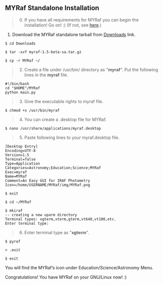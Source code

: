 ## MYRaf Standalone Installation ##

> 0. If you have all requirements for MYRaf you can begin the installation! Go on! :) (If not, see [here](https://code.google.com/p/myrafproject/).)

  1. Download the MYRaf standalone tarball from [Downloads](https://code.google.com/p/myrafproject/downloads/) link.

```
$ cd Downloads
```

```
$ tar -xvf myraf-1.5-beta-sa.tar.gz		
```

```
$ cp -r MYRaf ~/
```

> 2. Create a file under /usr/bin/ directory as "**myraf**". Put the following lines in the **myraf** file.

```
#!/bin/bash
cd "$HOME"/MYRaf
python main.py
```

> 3. Give the executable rights to myraf file.

```
$ chmod +x /usr/bin/myraf
```

> 4. You can create a .desktop file for MYRaf.

```
$ nano /usr/share/applications/myraf.desktop
```

> 5. Paste following lines to your myraf.desktop file.
```
[Desktop Entry]
Encoding=UTF-8
Version=1.5
Terminal=false
Type=Application
Categories=Astronomy;Education;Science;MYRaf
Exec=myraf
Name=MYRaf
Comment=An Easy GUI for IRAF Photometry
Icon=/home/USERNAME/MYRaf/img/MYRaf.png
```

```
$ exit
```

```
$ cd ~/MYRaf
```

```
$ mkiraf
-- creating a new uparm directory
Terminal types: xgterm,xterm,gterm,vt640,vt100,etc.
Enter terminal type: 
```

> 6. Enter terminal type as "**xgterm**".

```
$ pyraf
```

```
> .exit
```

```
$ exit
```

You will find the MYRaf’s icon under Education/Science/Astronomy Menu.

Congratulations! You have MYRaf on your GNU/Linux now! :)